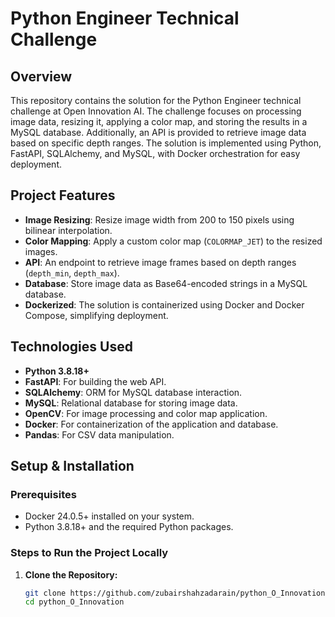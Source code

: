 # Python Engineer Technical Challenge

## Overview

This repository contains the solution for the Python Engineer technical challenge at Open Innovation AI. The challenge focuses on processing image data, resizing it, applying a color map, and storing the results in a MySQL database. Additionally, an API is provided to retrieve image data based on specific depth ranges. The solution is implemented using Python, FastAPI, SQLAlchemy, and MySQL, with Docker orchestration for easy deployment.

## Project Features

- **Image Resizing**: Resize image width from 200 to 150 pixels using bilinear interpolation.
- **Color Mapping**: Apply a custom color map (`COLORMAP_JET`) to the resized images.
- **API**: An endpoint to retrieve image frames based on depth ranges (`depth_min`, `depth_max`).
- **Database**: Store image data as Base64-encoded strings in a MySQL database.
- **Dockerized**: The solution is containerized using Docker and Docker Compose, simplifying deployment.

## Technologies Used

- **Python 3.8.18+**
- **FastAPI**: For building the web API.
- **SQLAlchemy**: ORM for MySQL database interaction.
- **MySQL**: Relational database for storing image data.
- **OpenCV**: For image processing and color map application.
- **Docker**: For containerization of the application and database.
- **Pandas**: For CSV data manipulation.

## Setup & Installation

### Prerequisites

- Docker 24.0.5+ installed on your system.
- Python 3.8.18+ and the required Python packages.

### Steps to Run the Project Locally

1. **Clone the Repository:**

   ```bash
   git clone https://github.com/zubairshahzadarain/python_O_Innovation.git
   cd python_O_Innovation
